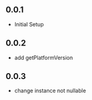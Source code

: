 ## 0.0.1

* Initial Setup

## 0.0.2

* add getPlatformVersion

## 0.0.3

* change instance not nullable
